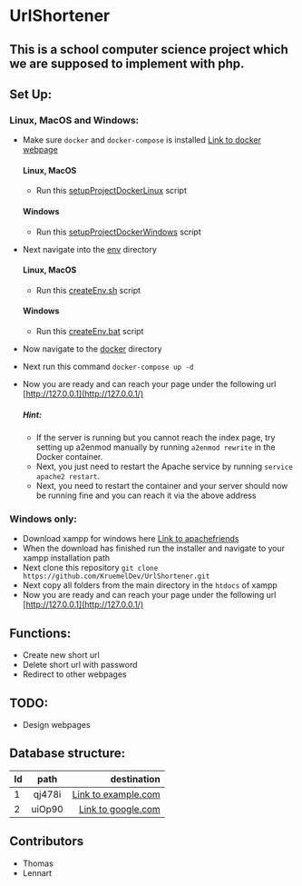 # UrlShortener

## This is a school computer science project which we are supposed to implement with php.

## Set Up:
### Linux, MacOS and Windows:
- Make sure ````docker```` and ````docker-compose```` is installed [Link to docker webpage](https://www.docker.com/)
  #### Linux, MacOS
  - Run this [setupProjectDockerLinux](./setupProjectDocker.sh) script
  #### Windows
  - Run this [setupProjectDockerWindows](./setupProjectDocker.bat) script
- Next navigate into the [env](/src/main/env/) directory
  #### Linux, MacOS
  - Run this [createEnv.sh](/src/main/env/createEnv.sh) script
  #### Windows
  - Run this [createEnv.bat](/src/main/env/createEnv.bat) script

- Now navigate to the [docker](./docker/) directory
- Next run this command ````docker-compose up -d````
- Now you are ready and can reach your page under the following url [http://127.0.0.1](http://127.0.0.1/)
  ##### Hint:
    - If the server is running but you cannot reach the index page, try setting up a2enmod manually by running ````a2enmod rewrite```` in the Docker container.
    - Next, you just need to restart the Apache service by running ````service apache2 restart````.
    - Next, you need to restart the container and your server should now be running fine and you can reach it via the above address

### Windows only:
- Download xampp for windows here [Link to apachefriends](https://www.apachefriends.org/)
- When the download has finished run the installer and navigate to your xampp installation path
- Next clone this repository ````git clone https://github.com/KruemelDev/UrlShortener.git````
- Next copy all folders from the main directory in the ````htdocs```` of xampp
- Now you are ready and can reach your page under the following url [http://127.0.0.1](http://127.0.0.1/)
  
## Functions:
- Create new short url
- Delete short url with password
- Redirect to other webpages
  
## TODO: 
- Design webpages

## Database structure:
| Id         | path         | destination                      |
| :----------- | :--------------: | -------------------------: |
| 1 | qj478i | [Link to example.com](http://www.example.com)  |
| 2 | uiOp90 | [Link to google.com](https://www.google.com) |


## Contributors
  - Thomas
  - Lennart
